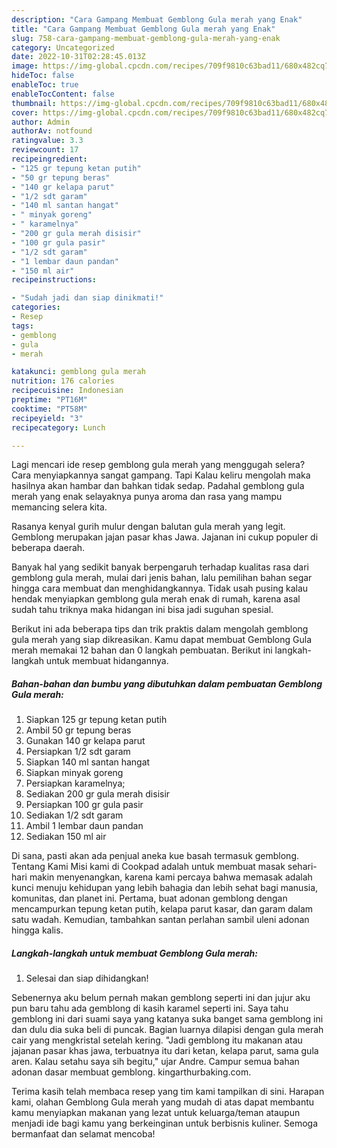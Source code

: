 ```yaml
---
description: "Cara Gampang Membuat Gemblong Gula merah yang Enak"
title: "Cara Gampang Membuat Gemblong Gula merah yang Enak"
slug: 758-cara-gampang-membuat-gemblong-gula-merah-yang-enak
category: Uncategorized
date: 2022-10-31T02:28:45.013Z
image: https://img-global.cpcdn.com/recipes/709f9810c63bad11/680x482cq70/gemblong-gula-merah-foto-resep-utama.jpg
hideToc: false
enableToc: true
enableTocContent: false
thumbnail: https://img-global.cpcdn.com/recipes/709f9810c63bad11/680x482cq70/gemblong-gula-merah-foto-resep-utama.jpg
cover: https://img-global.cpcdn.com/recipes/709f9810c63bad11/680x482cq70/gemblong-gula-merah-foto-resep-utama.jpg
author: Admin
authorAv: notfound
ratingvalue: 3.3
reviewcount: 17
recipeingredient:
- "125 gr tepung ketan putih"
- "50 gr tepung beras"
- "140 gr kelapa parut"
- "1/2 sdt garam"
- "140 ml santan hangat"
- " minyak goreng"
- " karamelnya"
- "200 gr gula merah disisir"
- "100 gr gula pasir"
- "1/2 sdt garam"
- "1 lembar daun pandan"
- "150 ml air"
recipeinstructions:

- "Sudah jadi dan siap dinikmati!"
categories:
- Resep
tags:
- gemblong
- gula
- merah

katakunci: gemblong gula merah 
nutrition: 176 calories
recipecuisine: Indonesian
preptime: "PT16M"
cooktime: "PT58M"
recipeyield: "3"
recipecategory: Lunch

---
```



Lagi mencari ide resep gemblong gula merah yang menggugah selera? Cara menyiapkannya sangat gampang. Tapi Kalau keliru mengolah maka hasilnya akan hambar dan bahkan tidak sedap. Padahal gemblong gula merah yang enak selayaknya punya aroma dan rasa yang mampu memancing selera kita.


Rasanya kenyal gurih mulur dengan balutan gula merah yang legit. Gemblong merupakan jajan pasar khas Jawa. Jajanan ini cukup populer di beberapa daerah.

Banyak hal yang sedikit banyak berpengaruh terhadap kualitas rasa dari gemblong gula merah, mulai dari jenis bahan, lalu pemilihan bahan segar hingga cara membuat dan menghidangkannya. Tidak usah pusing kalau hendak menyiapkan gemblong gula merah enak di rumah, karena asal sudah tahu triknya maka hidangan ini bisa jadi suguhan spesial.


Berikut ini ada beberapa tips dan trik praktis dalam mengolah gemblong gula merah yang siap dikreasikan. Kamu dapat membuat Gemblong Gula merah memakai 12 bahan dan 0 langkah pembuatan. Berikut ini langkah-langkah untuk membuat hidangannya.

<!--inarticleads1-->

##### Bahan-bahan dan bumbu yang dibutuhkan dalam pembuatan Gemblong Gula merah:

1. Siapkan 125 gr tepung ketan putih
1. Ambil 50 gr tepung beras
1. Gunakan 140 gr kelapa parut
1. Persiapkan 1/2 sdt garam
1. Siapkan 140 ml santan hangat
1. Siapkan  minyak goreng
1. Persiapkan  karamelnya;
1. Sediakan 200 gr gula merah disisir
1. Persiapkan 100 gr gula pasir
1. Sediakan 1/2 sdt garam
1. Ambil 1 lembar daun pandan
1. Sediakan 150 ml air


Di sana, pasti akan ada penjual aneka kue basah termasuk gemblong. Tentang Kami Misi kami di Cookpad adalah untuk membuat masak sehari-hari makin menyenangkan, karena kami percaya bahwa memasak adalah kunci menuju kehidupan yang lebih bahagia dan lebih sehat bagi manusia, komunitas, dan planet ini. Pertama, buat adonan gemblong dengan mencampurkan tepung ketan putih, kelapa parut kasar, dan garam dalam satu wadah. Kemudian, tambahkan santan perlahan sambil uleni adonan hingga kalis. 

<!--inarticleads2-->

##### Langkah-langkah untuk membuat Gemblong Gula merah:


1. Selesai dan siap dihidangkan!

Sebenernya aku belum pernah makan gemblong seperti ini dan jujur aku pun baru tahu ada gemblong di kasih karamel seperti ini. Saya tahu gemblong ini dari suami saya yang katanya suka banget sama gemblong ini dan dulu dia suka beli di puncak. Bagian luarnya dilapisi dengan gula merah cair yang mengkristal setelah kering. &#34;Jadi gemblong itu makanan atau jajanan pasar khas jawa, terbuatnya itu dari ketan, kelapa parut, sama gula aren. Kalau setahu saya sih begitu,&#34; ujar Andre. Campur semua bahan adonan dasar membuat gemblong. kingarthurbaking.com. 

Terima kasih telah membaca resep yang tim kami tampilkan di sini. Harapan kami, olahan Gemblong Gula merah yang mudah di atas dapat membantu kamu menyiapkan makanan yang lezat untuk keluarga/teman ataupun menjadi ide bagi kamu yang berkeinginan untuk berbisnis kuliner. Semoga bermanfaat dan selamat mencoba!
